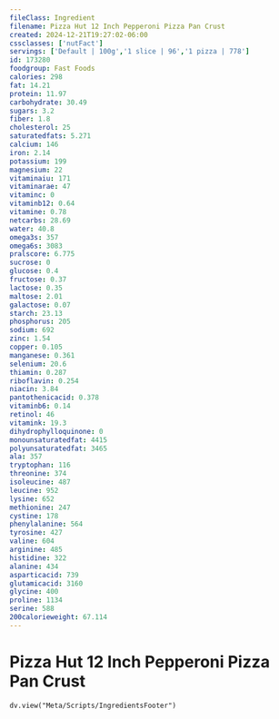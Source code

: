 ```yaml
---
fileClass: Ingredient
filename: Pizza Hut 12 Inch Pepperoni Pizza Pan Crust
created: 2024-12-21T19:27:02-06:00
cssclasses: ['nutFact']
servings: ['Default | 100g','1 slice | 96','1 pizza | 778']
id: 173280
foodgroup: Fast Foods
calories: 298
fat: 14.21
protein: 11.97
carbohydrate: 30.49
sugars: 3.2
fiber: 1.8
cholesterol: 25
saturatedfats: 5.271
calcium: 146
iron: 2.14
potassium: 199
magnesium: 22
vitaminaiu: 171
vitaminarae: 47
vitaminc: 0
vitaminb12: 0.64
vitamine: 0.78
netcarbs: 28.69
water: 40.8
omega3s: 357
omega6s: 3083
pralscore: 6.775
sucrose: 0
glucose: 0.4
fructose: 0.37
lactose: 0.35
maltose: 2.01
galactose: 0.07
starch: 23.13
phosphorus: 205
sodium: 692
zinc: 1.54
copper: 0.105
manganese: 0.361
selenium: 20.6
thiamin: 0.287
riboflavin: 0.254
niacin: 3.84
pantothenicacid: 0.378
vitaminb6: 0.14
retinol: 46
vitamink: 19.3
dihydrophylloquinone: 0
monounsaturatedfat: 4415
polyunsaturatedfat: 3465
ala: 357
tryptophan: 116
threonine: 374
isoleucine: 487
leucine: 952
lysine: 652
methionine: 247
cystine: 178
phenylalanine: 564
tyrosine: 427
valine: 604
arginine: 485
histidine: 322
alanine: 434
asparticacid: 739
glutamicacid: 3160
glycine: 400
proline: 1134
serine: 588
200calorieweight: 67.114
---
```


# Pizza Hut 12 Inch Pepperoni Pizza Pan Crust

```dataviewjs
dv.view("Meta/Scripts/IngredientsFooter")
```